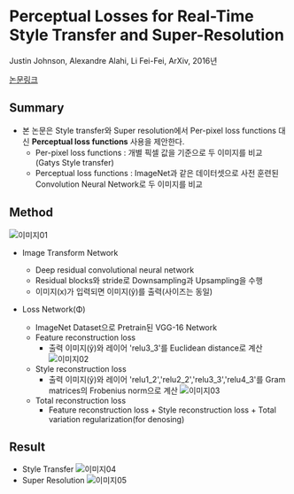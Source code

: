 # Perceptual Losses for Real-Time Style Transfer and Super-Resolution
Justin Johnson, Alexandre Alahi, Li Fei-Fei, ArXiv, 2016년

[논문링크](https://arxiv.org/pdf/1603.08155.pdf)

## Summary
- 본 논문은 Style transfer와 Super resolution에서 Per-pixel loss functions 대신 __Perceptual loss functions__ 사용을 제안한다.
  - Per-pixel loss functions : 개별 픽셀 값을 기준으로 두 이미지를 비교 (Gatys Style transfer)
  - Perceptual loss functions : ImageNet과 같은 데이터셋으로 사전 훈련된 Convolution Neural Network로 두 이미지를 비교

## Method
![이미지01](https://user-images.githubusercontent.com/13701781/100174687-3cbe0380-2f10-11eb-8239-61d0569ae2dc.png)

- Image Transform Network
  - Deep residual convolutional neural network
  - Residual blocks와 stride로 Downsampling과 Upsampling을 수행
  - 이미지(x)가 입력되면 이미지(ŷ)를 출력(사이즈는 동일)

- Loss Network(Φ)
  - ImageNet Dataset으로 Pretrain된 VGG-16 Network
  - Feature reconstruction loss
    - 출력 이미지(ŷ)와 레이어 'relu3_3'를 Euclidean distance로 계산
![이미지02](https://user-images.githubusercontent.com/13701781/100180396-6af51080-2f1b-11eb-8a01-7122d0bef0c6.png)
  - Style reconstruction loss
    - 출력 이미지(ŷ)와 레이어 'relu1_2','relu2_2','relu3_3','relu4_3'를 Gram matrices의 Frobenius norm으로 계산
![이미지03](https://user-images.githubusercontent.com/13701781/100180398-6c263d80-2f1b-11eb-8c59-538f363bfdc6.png)
  - Total reconstruction loss
    - Feature reconstruction loss + Style reconstruction loss + Total variation regularization(for denosing)

## Result
- Style Transfer
![이미지04](https://user-images.githubusercontent.com/13701781/100181197-118de100-2f1d-11eb-9684-904e49938188.png)
- Super Resolution
![이미지05](https://user-images.githubusercontent.com/13701781/100181194-10f54a80-2f1d-11eb-84ef-e6dc40e7d128.png)
